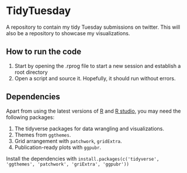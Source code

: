 # TidyTuesday
A repository to contain my tidy Tuesday submissions on twitter. This will also be a repository to showcase my visualizations.

## How to run the code
1. Start by opening the .rprog file to start a new session and establish a root directory
2. Open a script and source it. Hopefully, it should run without errors.

## Dependencies
Apart from using the latest versions of [R](https://cran.r-project.org/bin/windows/base/) and [R studio](https://rstudio.com/products/rstudio/download/), you may need the following packages:
1. The tidyverse packages for data wrangling and visualizations.
2. Themes from `ggthemes`.
3. Grid arrangement with `patchwork`, `gridExtra`.
4. Publication-ready plots with `ggpubr`.

Install the dependencies with `install.packages(c('tidyverse', 'ggthemes', 'patchwork', 'griExtra', 'ggpubr'))`

